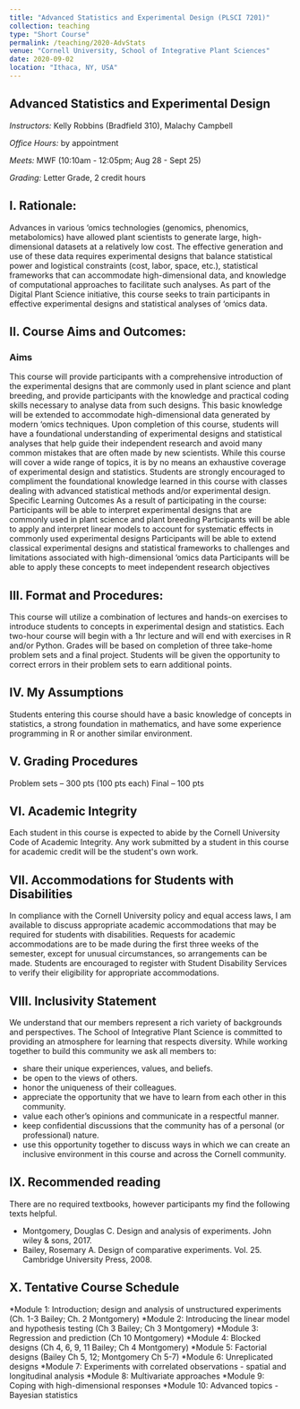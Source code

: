 ```yaml
---
title: "Advanced Statistics and Experimental Design (PLSCI 7201)"
collection: teaching
type: "Short Course"
permalink: /teaching/2020-AdvStats
venue: "Cornell University, School of Integrative Plant Sciences"
date: 2020-09-02
location: "Ithaca, NY, USA"
---
```


## Advanced Statistics and Experimental Design
 
*Instructors:* Kelly Robbins (Bradfield 310), Malachy Campbell
 
*Office Hours:* by appointment
 
*Meets:* MWF (10:10am - 12:05pm; Aug 28 - Sept 25)
 
*Grading:* Letter Grade, 2 credit hours

## I. Rationale:  
Advances in various ‘omics technologies (genomics, phenomics, metabolomics) have allowed plant scientists to generate large, high-dimensional datasets at a relatively low cost. The effective generation and use of these data requires experimental designs that balance statistical power and logistical constraints (cost, labor, space, etc.), statistical frameworks that can accommodate high-dimensional data, and knowledge of computational approaches to facilitate such analyses. As part of the Digital Plant Science initiative, this course seeks to train participants in effective experimental designs and statistical analyses of ‘omics data.

## II. Course Aims and Outcomes:  
### Aims
This course will provide participants with a comprehensive introduction of the experimental designs that are commonly used in plant science and plant breeding, and provide participants with the knowledge and practical coding skills necessary to analyse data from such designs. This basic knowledge will be extended to accommodate high-dimensional data generated by modern ‘omics techniques. Upon completion of this course, students will have a foundational understanding of experimental designs and statistical analyses that help guide their independent research and avoid many common mistakes that are often made by new scientists. While this course will cover a wide range of topics, it is by no means an exhaustive coverage of experimental design and statistics. Students are strongly encouraged to compliment the foundational knowledge learned in this course with classes dealing with advanced statistical methods and/or experimental design.
Specific Learning Outcomes
As a result of participating in the course:
Participants will be able to interpret experimental designs that are commonly used in plant science and plant breeding
Participants will be able to apply and interpret linear models to account for systematic effects in commonly used experimental designs
Participants will be able to extend classical experimental designs and statistical frameworks to challenges and limitations associated with high-dimensional ‘omics data
Participants will be able to apply these concepts to meet independent research objectives

 ## III. Format and Procedures:  

This course will utilize a combination of lectures and hands-on exercises to introduce students to concepts in experimental design and statistics. Each two-hour course will begin with a 1hr lecture and will end with exercises in R and/or Python. Grades will be based on completion of three take-home problem sets and a final project. Students will be given the opportunity to correct errors in their problem sets to earn additional points.

## IV.  My Assumptions
Students entering this course should have a basic knowledge of concepts in statistics, a strong foundation in mathematics, and have some experience programming in R or another similar environment.

## V. Grading Procedures
Problem sets – 300 pts (100 pts each)
Final – 100 pts

## VI. Academic Integrity
Each student in this course is expected to abide by the Cornell University Code of Academic Integrity. Any work submitted by a student in this course for academic credit will be the student's own work. 
 
## VII. Accommodations for Students with Disabilities
In compliance with the Cornell University policy and equal access laws, I am available to discuss appropriate academic accommodations that may be required for students with disabilities. Requests for academic accommodations are to be made during the first three weeks of the semester, except for unusual circumstances, so arrangements can be made. Students are encouraged to register with Student Disability Services to verify their eligibility for appropriate accommodations.

## VIII.  Inclusivity Statement
We understand that our members represent a rich variety of backgrounds and perspectives. The School of Integrative Plant Science is committed to providing an atmosphere for learning that respects diversity. While working together to build this community we ask all members to:
  * share their unique experiences, values, and beliefs.
  * be open to the views of others.
  * honor the uniqueness of their colleagues.
  * appreciate the opportunity that we have to learn from each other in this community.
  * value each other’s opinions and communicate in a respectful manner.
  * keep confidential discussions that the community has of a personal (or professional) nature.
  * use this opportunity together to discuss ways in which we can create an inclusive environment in this course and across the Cornell community.

## IX. Recommended reading
There are no required textbooks, however participants my find the following texts helpful. 
  * Montgomery, Douglas C. Design and analysis of experiments. John wiley & sons, 2017.
  * Bailey, Rosemary A. Design of comparative experiments. Vol. 25. Cambridge University Press, 2008.

## X. Tentative Course Schedule
  *Module 1: Introduction; design and analysis of unstructured experiments (Ch. 1-3 Bailey; Ch. 2 Montgomery)
  *Module 2: Introducing the linear model and hypothesis testing (Ch 3 Bailey; Ch 3 Montgomery)
  *Module 3: Regression and prediction (Ch 10 Montgomery)
  *Module 4: Blocked designs (Ch 4, 6, 9, 11 Bailey; Ch 4 Montgomery)
  *Module 5: Factorial designs (Bailey Ch 5, 12; Montgomery Ch 5-7)
  *Module 6: Unreplicated designs
  *Module 7: Experiments with correlated observations - spatial and longitudinal analysis
  *Module 8: Multivariate approaches
  *Module 9: Coping with high-dimensional responses
  *Module 10: Advanced topics - Bayesian statistics

